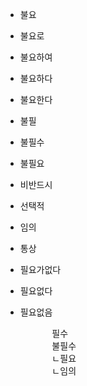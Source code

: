 - 불요
- 불요로
- 불요하여
- 불요하다
- 불요한다
- 불필
- 불필수
- 불필요
- 비반드시
- 선택적
- 임의
- 통상
- 필요가없다
- 필요없다
- 필요없음

    <pre>
        필수
        불필수
        ㄴ필요
        ㄴ임의
    </pre>